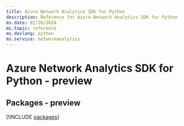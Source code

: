 ```yaml
---
title: Azure Network Analytics SDK for Python
description: Reference for Azure Network Analytics SDK for Python
ms.date: 02/26/2024
ms.topic: reference
ms.devlang: python
ms.service: networkanalytics
---
```

# Azure Network Analytics SDK for Python - preview
## Packages - preview
[!INCLUDE [packages](network-analytics-index.md)]